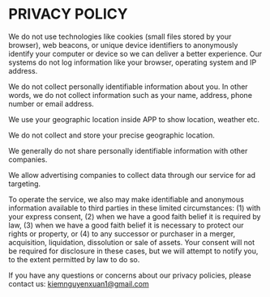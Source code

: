 # PRIVACY POLICY
We do not use technologies like cookies (small files stored by your 
browser), web beacons, or unique device identifiers to anonymously 
identify your computer or device so we can deliver a better experience. 
Our systems do not log information like your browser, operating system and 
IP address.

We do not collect personally identifiable information about you. In other 
words, we do not collect information such as your name, address, phone 
number or email address.

We use your geographic location inside APP to show location, weather etc.

We do not collect and store your precise geographic location.

We generally do not share personally identifiable information with other 
companies.

We allow advertising companies to collect data through our service for ad 
targeting.

To operate the service, we also may make identifiable and anonymous 
information available to third parties in these limited circumstances: (1) 
with your express consent, (2) when we have a good faith belief it is 
required by law, (3) when we have a good faith belief it is necessary to 
protect our rights or property, or (4) to any successor or purchaser in a 
merger, acquisition, liquidation, dissolution or sale of assets. Your 
consent will not be required for disclosure in these cases, but we will 
attempt to notify you, to the extent permitted by law to do so.

If you have any questions or concerns about our privacy policies, please 
contact us: kiemnguyenxuan1@gmail.com
